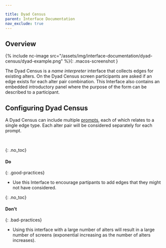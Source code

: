 ```yaml
---

title: Dyad Census
parent: Interface Documentation
nav_exclude: true
---
```


## Overview

{% include nc-image src="/assets/img/interface-documentation/dyad-census/dyad-example.png" %}{: .macos-screenshot }

The Dyad Census is a _name interpreter_ interface that collects edges for existing alters. On the Dyad Census screen participants are asked if an edge exists for each alter pair combination. This Interface also contains an embedded introductory panel where the purpose of the form can be described to a participant. 

## Configuring Dyad Census

A Dyad Census can include multiple [prompts](../key-concepts/prompts.md), each of which relates to a single edge type. Each alter pair will be considered separately for each prompt.

<br />

{: .no_toc}
#### Do

{: .good-practices}
- Use this Interface to encourage partipants to add edges that they might not have considered.

{: .no_toc}
#### Don't

{: .bad-practices}
- Using this interface with a large number of alters will result in a large number of screens (exponential increasing as the number of alters increases).
